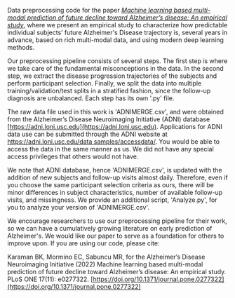 Data preprocessing code for the paper [_Machine learning based multi-modal prediction of future decline toward Alzheimer’s disease: An empirical study_](https://journals.plos.org/plosone/article?id=10.1371/journal.pone.0277322), where we present an empirical study to characterize how predictable individual subjects’ future Alzheimer's Disease trajectory is, several years in advance, based on rich multi-modal data, and using modern deep learning methods. 

Our preprocessing pipeline consists of several steps. The first step is where we take care of the fundamental misconceptions in the data. In the second step, we extract the disease progression trajectories of the subjects and perform participant selection. Finally, we split the data into multiple training/validation/test splits in a stratified fashion, since the follow-up diagnosis are unbalanced. Each step has its own '.py' file. 

The raw data file used in this work is 'ADNIMERGE.csv', and were obtained from the Alzheimer’s Disease Neuroimaging Initiative (ADNI) database [https://adni.loni.usc.edu](https://adni.loni.usc.edu). Applications for ADNI data use can be submitted through the ADNI website at [https://adni.loni.usc.edu/data samples/accessdata/](https://adni.loni.usc.edu/data-samples/accessdata/). You would be able to access the data in the same manner as us. We did not have any special access privileges that others would not have.

We note that ADNI database, hence 'ADNIMERGE.csv', is updated with the addition of new subjects and follow-up visits almost daily. Therefore, even if you choose the same participant selection criteria as ours, there will be minor differences in subject characteristics, number of available follow-up visits, and missingness. We provide an additional script, 'Analyze.py', for you to analyze your version of 'ADNIMERGE.csv'.

We encourage researchers to use our preprocessing pipeline for their work, so we can have a cumulatively growing literature on early prediction of Alzheimer's. We would like our paper to serve as a foundation for others to improve upon. If you are using our code, please cite:

Karaman BK, Mormino EC, Sabuncu MR, for the Alzheimer’s Disease Neuroimaging Initiative (2022) Machine learning based multi-modal prediction of future decline toward Alzheimer’s disease: An empirical study. PLoS ONE 17(11): e0277322. [https://doi.org/10.1371/journal.pone.0277322](https://doi.org/10.1371/journal.pone.0277322) 
